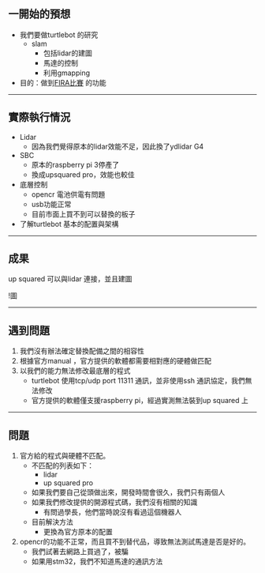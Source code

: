 
## 一開始的預想

- 我們要做turtlebot 的研究
	- slam
		- 包括lidar的建圖
		- 馬達的控制
		- 利用gmapping
- 目的：做到[FIRA比賽](http://humanoid.nkust.edu.tw/RoboSports2022/Autorace.php) 的功能

---

## 實際執行情況

- Lidar
	- 因為我們覺得原本的lidar效能不足，因此換了ydlidar G4
- SBC
	- 原本的raspberry pi 3停產了
	- 換成upsquared pro，效能也較佳
- 底層控制
	- opencr 電池供電有問題
	- usb功能正常
	- 目前市面上買不到可以替換的板子
- 了解turtlebot 基本的配置與架構

---

## 成果

up squared 可以與lidar 連接，並且建圖

!圖

---

## 遇到問題

1. 我們沒有辦法確定替換配備之間的相容性
2. 根據官方manual ，官方提供的軟體都需要相對應的硬體做匹配
3. 以我們的能力無法修改最底層的程式
	- turtlebot 使用tcp/udp port 11311 通訊，並非使用ssh 通訊協定，我們無法修改
	- 官方提供的軟體僅支援raspberry pi，經過實測無法裝到up squared 上

---

## 問題

1. 官方給的程式與硬體不匹配。
	- 不匹配的列表如下：
		- lidar
		- up squared pro
	- 如果我們要自己從頭做出來，開發時間會很久，我們只有兩個人
	- 如果我們修改提供的開源程式碼，我們沒有相關的知識
		- 有問過學長，他們當時說沒有看過這個機器人
	- 目前解決方法
		- 更換為官方原本的配置
3. opencr的功能不正常，而且買不到替代品，導致無法測試馬達是否是好的。 
	- 我們試著去網路上買過了，被騙
	- 如果用stm32，我們不知道馬達的通訊方法